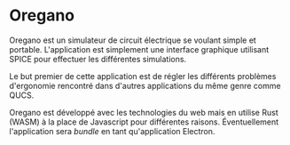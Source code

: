 # Oregano
Oregano est un simulateur de circuit électrique se voulant simple et portable. L'application est simplement une interface graphique utilisant SPICE pour effectuer les différentes simulations. 

Le but premier de cette application est de régler les différents problèmes d'ergonomie rencontré dans d'autres applications du même genre comme QUCS. 

Oregano est développé avec les technologies du web mais en utilise Rust (WASM) à la place de Javascript pour différentes raisons. Éventuellement l'application sera *bundle* en tant qu'application Electron.

